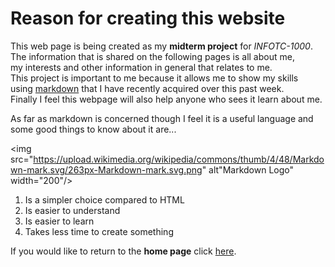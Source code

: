 # Reason for creating this website

This web page is being created as my **midterm project** for _INFOTC-1000_.  
The information that is shared on the following pages is all about me,  
my interests and other information in general that relates to me.  
This project is important to me because it allows me to show my skills  
using [markdown](https://en.wikipedia.org/wiki/Markdown) that I have  recently acquired over this past week.  
Finally I feel this webpage will also help anyone who sees it learn about me.  


As far as markdown is concerned though I feel it is a useful language and  
some good things to know about it are...

<img src="https://upload.wikimedia.org/wikipedia/commons/thumb/4/48/Markdown-mark.svg/263px-Markdown-mark.svg.png" alt"Markdown Logo" width="200"/>

1. Is a simpler choice compared to HTML
2. Is easier to understand
3. Is easier to learn
4. Takes less time to create something

If you would like to return to the **home page** click [here](https://github.com/Tpack12/Midterm-Project/edit/main/README.md).




